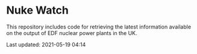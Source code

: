 # Nuke Watch

This repository includes code for retrieving the latest information available on the output of EDF nuclear power plants in the UK.

Last updated: 2021-05-19 04:14